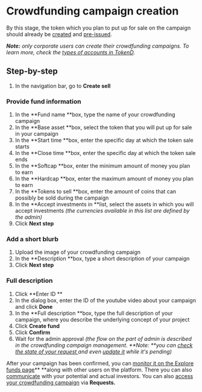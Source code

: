 

# Crowdfunding campaign creation

By this stage, the token which you plan to put up for sale on the campaign should already be [created](https://docs.google.com/document/d/1_TGlJRS_O0n_FJbS0F-yl0nthGrNDpku17GlV5fmBaU/edit#heading=h.35fo6wgg0wx2) and [pre-issued](https://docs.google.com/document/d/1_TGlJRS_O0n_FJbS0F-yl0nthGrNDpku17GlV5fmBaU/edit#heading=h.qcfsedu7xsv1).

_**Note:** only corporate users can create their crowdfunding campaigns. To learn more, check the [types of accounts in TokenD](https://docs.google.com/document/u/1/d/1mcvPHWHwnDVOA00kIFKyP-VyFeOxDZ7ltrFnA0qCuM0/edit?usp=drive_web&ouid=104378834969986631558)._


## Step-by-step



1.  In the navigation bar, go to **Create sell**


### Provide fund information



1.  In the **Fund name **box, type the name of your crowdfunding campaign
1.  In the **Base asset **box, select the token that you will put up for sale in your campaign
1.  In the **Start time **box, enter the specific day at which the token sale starts
1.  In the **Close time **box, enter the specific day at which the token sale ends
1.  In the **Softcap **box, enter the minimum amount of money you plan to earn
1.  In the **Hardcap **box, enter the maximum amount of money you plan to earn 
1.  In the **Tokens to sell **box, enter the amount of coins that can possibly be sold during the campaign
1.  In the **Accept investments in **list, select the assets in which you will accept investments _(the currencies available in this list are defined by the admin)_
1.  Click **Next step**


### Add a short blurb



1.  Upload the image of your crowdfunding campaign
1.  In the **Description **box, type a short description of your campaign
1.  Click **Next step**


### Full description



1.  Click **Enter ID **
1.  In the dialog box, enter the ID of the youtube video about your campaign and click **Done**
1.  In the **Full description **box, type the full description of your campaign, where you describe the underlying concept of your project
1.  Click **Create fund**
1.  Click **Confirm**
1.  Wait for the admin approval _(the flow on the part of admin is described in the crowdfunding campaign management. **Note: **you can [check the state of your request ](https://docs.google.com/document/d/1_TGlJRS_O0n_FJbS0F-yl0nthGrNDpku17GlV5fmBaU/edit#heading=h.stfg6ql5puvp)and even [update it](./update-the-crowdfunding-creation-request.html) while it's pending)_

After your campaign has been confirmed, you can [monitor it on the Explore funds page](https://docs.google.com/document/d/1aUSxlTkSR6suFw9ZEdTRCCIsScEJw46Xgr7otGSIJSA/edit#heading=h.fedxzchwc4us)** **along with other users on the platform. There you can also [communicate](./fundraiser-investors-communication.html) with your potential and actual investors. You can also [ access your crowdfunding campaign](./how-to-access-your-crowdfunding-campaign.html) via **Requests.**
